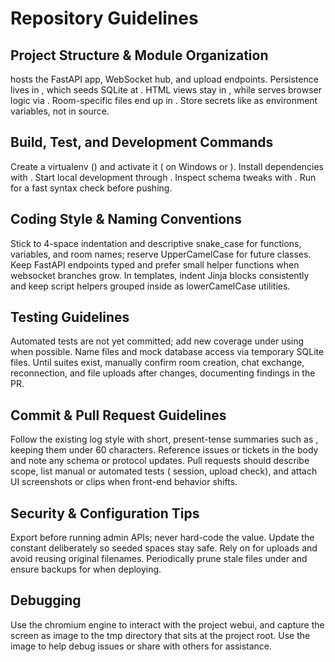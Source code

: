 # Repository Guidelines

## Project Structure & Module Organization
 hosts the FastAPI app, WebSocket hub, and upload endpoints. Persistence lives in , which seeds SQLite at . HTML views stay in , while  serves browser logic via . Room-specific files end up in . Store secrets like  as environment variables, not in source.

## Build, Test, and Development Commands
Create a virtualenv () and activate it ( on Windows or ). Install dependencies with . Start local development through . Inspect schema tweaks with . Run  for a fast syntax check before pushing.

## Coding Style & Naming Conventions
Stick to 4-space indentation and descriptive snake_case for functions, variables, and room names; reserve UpperCamelCase for future classes. Keep FastAPI endpoints typed and prefer small helper functions when websocket branches grow. In templates, indent Jinja blocks consistently and keep script helpers grouped inside  as lowerCamelCase utilities.

## Testing Guidelines
Automated tests are not yet committed; add new coverage under  using  when possible. Name files  and mock database access via temporary SQLite files. Until suites exist, manually confirm room creation, chat exchange, reconnection, and file uploads after changes, documenting findings in the PR.

## Commit & Pull Request Guidelines
Follow the existing log style with short, present-tense summaries such as , keeping them under 60 characters. Reference issues or tickets in the body and note any schema or protocol updates. Pull requests should describe scope, list manual or automated tests ( session, upload check), and attach UI screenshots or clips when front-end behavior shifts.

## Security & Configuration Tips
Export  before running admin APIs; never hard-code the value. Update the  constant deliberately so seeded spaces stay safe. Rely on  for uploads and avoid reusing original filenames. Periodically prune stale files under  and ensure backups for  when deploying.

## Debugging
Use the chromium engine to interact with the project webui, and capture the screen as image to the tmp directory that sits at the project root. Use the image to help debug issues or share with others for assistance.